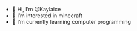 - 👋 Hi, I’m @Kaylaice
- 👀 I’m interested in minecraft
- 🌱 I’m currently learning computer programming

<!---
Kaylaice/Kaylaice is a ✨ special ✨ repository because its `README.md` (this file) appears on your GitHub profile.
You can click the Preview link to take a look at your changes.
--->
